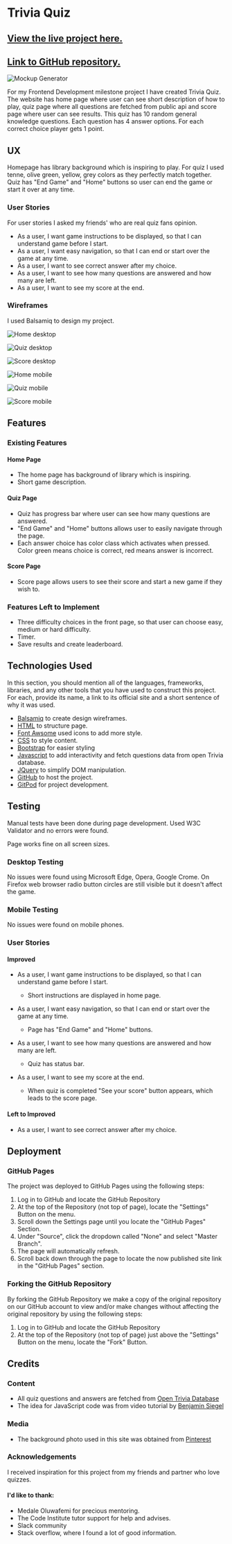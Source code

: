 # Trivia Quiz

## [View the live project here.](https://miss-monkey.github.io/quiz/.)

## [Link to GitHub repository.](https://github.com/miss-monkey/quiz)

![Mockup Generator](wireframes/mockup_generator.png)

For my Frontend Development milestone project I have created Trivia Quiz.
The website has home page where user can see short description of how to play, quiz page where all questions are fetched from public api and score page where user can see results.
This quiz has 10 random general knowledge questions. Each question has 4 answer options. For each correct choice player gets 1 point.
 
## UX
 
Homepage has library background which is inspiring to play. For quiz I used tenne, olive green, yellow, grey colors as they perfectly match together.
Quiz has "End Game" and "Home" buttons so user can end the game or start it over at any time.

### User Stories
For user stories I asked my friends' who are real quiz fans opinion.

- As a user, I want game instructions to be displayed, so that I can understand game before I start.
- As a user, I want easy navigation, so that I can end or start over the game at any time.
- As a user, I want to see correct answer after my choice.
- As a user, I want to see how many questions are answered and how many are left.
- As a user, I want to see my score at the end.

### Wireframes 
I used Balsamiq to design my project.

![Home desktop](wireframes/home-desktop.png)

![Quiz desktop](wireframes/quiz-desktop.png)

![Score desktop](wireframes/score-desktop.png)

![Home mobile](wireframes/home-mobile.png)

![Quiz mobile](wireframes/quiz-mobile.png)

![Score mobile](wireframes/score-mobile.png)

## Features
 
### Existing Features

#### Home Page
- The home page has background of library which is inspiring.
- Short game description.

#### Quiz Page
- Quiz has progress bar where user can see how many questions are answered.
- "End Game" and "Home" buttons allows user to easily navigate through the page.
- Each answer choice has color class which activates when pressed. Color green means choice is correct, red means answer is incorrect.

#### Score Page
- Score page allows users to see their score and start a new game if they wish to.

### Features Left to Implement
- Three difficulty choices in the front page, so that user can choose easy, medium or hard difficulty.
- Timer.
- Save results and create leaderboard.

## Technologies Used

In this section, you should mention all of the languages, frameworks, libraries, and any other tools that you have used to construct this project. For each, provide its name, a link to its official site and a short sentence of why it was used.
- [Balsamiq](https://balsamiq.com/) to create design wireframes.
- [HTML](https://en.wikipedia.org/wiki/HTML5) to structure page.
- [Font Awsome](https://fontawesome.com/) used icons to add more style.
- [CSS](https://en.wikipedia.org/wiki/CSS) to style content.
- [Bootstrap](https://getbootstrap.com/) for easier styling
- [Javascript](https://en.wikipedia.org/wiki/JavaScript) to add interactivity and fetch questions data from open Trivia database.
- [JQuery](https://jquery.com) to simplify DOM manipulation.
- [GitHub](https://github.com/) to host the project.
- [GitPod](https://gitpod.io/) for project development.


## Testing

Manual tests have been done during page development.
Used W3C Validator and no errors were found.

Page works fine on all screen sizes. 

### Desktop Testing

No issues were found using Microsoft Edge, Opera, Google Crome. On Firefox web browser radio button circles are still visible but it doesn't affect the game.

### Mobile Testing

No issues were found on mobile phones. 

### User Stories
#### Improved
- As a user, I want game instructions to be displayed, so that I can understand game before I start.
    - Short instructions are displayed in home page.

- As a user, I want easy navigation, so that I can end or start over the game at any time.
    - Page has "End Game" and "Home" buttons.

- As a user, I want to see how many questions are answered and how many are left.
    - Quiz has status bar.
- As a user, I want to see my score at the end.
    - When quiz is completed "See your score" button appears, which leads to the score page.

#### Left to Improved
- As a user, I want to see correct answer after my choice.

## Deployment

### GitHub Pages
The project was deployed to GitHub Pages using the following steps:

1. Log in to GitHub and locate the GitHub Repository
2. At the top of the Repository (not top of page), locate the "Settings" Button on the menu.
3. Scroll down the Settings page until you locate the "GitHub Pages" Section.
4. Under "Source", click the dropdown called "None" and select "Master Branch".
5. The page will automatically refresh.
6. Scroll back down through the page to locate the now published site link in the "GitHub Pages" section.

### Forking the GitHub Repository
By forking the GitHub Repository we make a copy of the original repository on our GitHub account to view and/or make changes without affecting the original repository by using the following steps:

1. Log in to GitHub and locate the GitHub Repository
2. At the top of the Repository (not top of page) just above the "Settings" Button on the menu, locate the "Fork" Button.


## Credits

### Content
- All quiz questions and answers are fetched from [Open Trivia Database](https://opentdb.com/)
- The idea for JavaScript code was from video tutorial by [Benjamin Siegel](https://www.youtube.com/watch?v=SgJ_femmsfg)

### Media
- The background photo used in this site was obtained from [Pinterest](https://www.pinterest.co.uk/)

### Acknowledgements

I received inspiration for this project from my friends and partner who love quizzes.

#### I'd like to thank:
- Medale Oluwafemi for precious mentoring.
- The Code Institute tutor support for help and advises.
- Slack community
- Stack overflow, where I found a lot of good information.